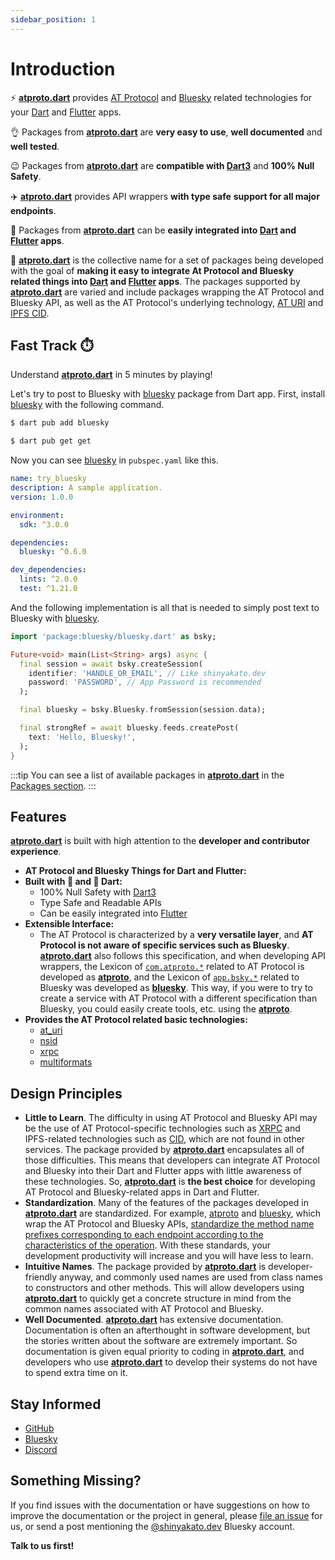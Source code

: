 ```yaml
---
sidebar_position: 1
---
```


# Introduction

⚡️ **[atproto.dart](https://github.com/myConsciousness/atproto.dart)** provides [AT Protocol](https://atproto.com) and [Bluesky](https://blueskyweb.xyz) related technologies for your [Dart](https://dart.dev) and [Flutter](https://flutter.dev) apps.

👌 Packages from **[atproto.dart](https://github.com/myConsciousness/atproto.dart)** are **very easy to use**, **well documented** and **well tested**.

😉 Packages from **[atproto.dart](https://github.com/myConsciousness/atproto.dart)** are **compatible with [Dart3](https://medium.com/p/53f065a10635)** and **100% Null Safety**.

✈️ **[atproto.dart](https://github.com/myConsciousness/atproto.dart)** provides API wrappers **with type safe** **support for all major endpoints**.

🌟 Packages from **[atproto.dart](https://github.com/myConsciousness/atproto.dart)** can be **easily integrated into [Dart](https://dart.dev) and [Flutter](https://flutter.dev) apps**.

🧐 **[atproto.dart](https://github.com/myConsciousness/atproto.dart)** is the collective name for a set of packages being developed with the goal of **making it easy to integrate At Protocol and Bluesky related things into [Dart](https://dart.dev) and [Flutter](https://flutter.dev) apps**. The packages supported by **[atproto.dart](https://github.com/myConsciousness/atproto.dart)** are varied and include packages wrapping the AT Protocol and Bluesky API, as well as the AT Protocol's underlying technology, [AT URI](https://atproto.com/specs/at-uri-scheme) and [IPFS CID](https://docs.ipfs.tech/concepts/content-addressing/).

## Fast Track ⏱️

Understand **[atproto.dart](https://github.com/myConsciousness/atproto.dart)** in 5 minutes by playing!

Let's try to post to Bluesky with [bluesky](https://pub.dev/packages/bluesky) package from Dart app. First, install [bluesky](https://pub.dev/packages/bluesky) with the following command.

```bash
$ dart pub add bluesky
```

```bash
$ dart pub get get
```

Now you can see [bluesky](https://pub.dev/packages/bluesky) in `pubspec.yaml` like this.

```yaml title="pubspec.yaml"
name: try_bluesky
description: A sample application.
version: 1.0.0

environment:
  sdk: ^3.0.0

dependencies:
  bluesky: ^0.6.0

dev_dependencies:
  lints: ^2.0.0
  test: ^1.21.0
```

And the following implementation is all that is needed to simply post text to Bluesky with [bluesky](https://pub.dev/packages/bluesky).

```dart title="post_to_bluesky.dart"
import 'package:bluesky/bluesky.dart' as bsky;

Future<void> main(List<String> args) async {
  final session = await bsky.createSession(
    identifier: 'HANDLE_OR_EMAIL', // Like shinyakato.dev
    password: 'PASSWORD', // App Password is recommended
  );

  final bluesky = bsky.Bluesky.fromSession(session.data);

  final strongRef = await bluesky.feeds.createPost(
    text: 'Hello, Bluesky!',
  );
}
```

:::tip
You can see a list of available packages in **[atproto.dart](https://github.com/myConsciousness/atproto.dart)** in the [Packages section](../category/packages).
:::

## Features

**[atproto.dart](https://github.com/myConsciousness/atproto.dart)** is built with high attention to the **developer and contributor experience**.

- **AT Protocol and Bluesky Things for Dart and Flutter:**
- **Built with 💙 and 🎯 Dart:**
  - 100% Null Safety with [Dart3](https://medium.com/p/53f065a10635)
  - Type Safe and Readable APIs
  - Can be easily integrated into [Flutter](https://flutter.dev)
- **Extensible Interface:**
  - The AT Protocol is characterized by a **very versatile layer**, and **AT Protocol is not aware of specific services such as Bluesky**. **[atproto.dart](https://github.com/myConsciousness/atproto.dart)** also follows this specification, and when developing API wrappers, the Lexicon of [`com.atproto.*`](https://github.com/bluesky-social/atproto/tree/main/lexicons/com/atproto) related to AT Protocol is developed as **[atproto](https://pub.dev/packages/atproto)**, and the Lexicon of [`app.bsky.*`](https://github.com/bluesky-social/atproto/tree/main/lexicons/app/bsky) related to Bluesky was developed as **[bluesky](https://pub.dev/packages/bluesky)**. This way, if you were to try to create a service with AT Protocol with a different specification than Bluesky, you could easily create tools, etc. using the **[atproto](https://pub.dev/packages/atproto)**.
- **Provides the AT Protocol related basic technologies:**
  - [at_uri](https://pub.dev/packages/at_uri)
  - [nsid](https://pub.dev/packages/nsid)
  - [xrpc](https://pub.dev/packages/xrpc)
  - [multiformats](https://pub.dev/packages/multiformats)

## Design Principles

- **Little to Learn**. The difficulty in using AT Protocol and Bluesky API may be the use of AT Protocol-specific technologies such as [XRPC](https://atproto.com/specs/xrpc) and IPFS-related technologies such as [CID](https://docs.ipfs.tech/concepts/content-addressing/), which are not found in other services. The package provided by **[atproto.dart](https://github.com/myConsciousness/atproto.dart)** encapsulates all of those difficulties. This means that developers can integrate AT Protocol and Bluesky into their Dart and Flutter apps with little awareness of these technologies. So, **[atproto.dart](https://github.com/myConsciousness/atproto.dart)** is **the best choice** for developing AT Protocol and Bluesky-related apps in Dart and Flutter.
- **Standardization**. Many of the features of the packages developed in **[atproto.dart](https://github.com/myConsciousness/atproto.dart)** are standardized. For example, [atproto](https://pub.dev/packages/atproto) and [bluesky](https://pub.dev/packages/bluesky), which wrap the AT Protocol and Bluesky APIs, [standardize the method name prefixes corresponding to each endpoint according to the characteristics of the operation](https://github.com/myConsciousness/atproto.dart/blob/main/STYLEGUIDE.md#134-naming-conventions). With these standards, your development productivity will increase and you will have less to learn.
- **Intuitive Names**. The package provided by **[atproto.dart](https://github.com/myConsciousness/atproto.dart)** is developer-friendly anyway, and commonly used names are used from class names to constructors and other methods. This will allow developers using **[atproto.dart](https://github.com/myConsciousness/atproto.dart)** to quickly get a concrete structure in mind from the common names associated with AT Protocol and Bluesky.
- **Well Documented**. **[atproto.dart](https://github.com/myConsciousness/atproto.dart)** has extensive documentation. Documentation is often an afterthought in software development, but the stories written about the software are extremely important. So documentation is given equal priority to coding in **[atproto.dart](https://github.com/myConsciousness/atproto.dart)**, and developers who use **[atproto.dart](https://github.com/myConsciousness/atproto.dart)** to develop their systems do not have to spend extra time on it.

## Stay Informed

- [GitHub](https://github.com/myConsciousness/atproto.dart)
- [Bluesky](https://bsky.app/profile/shinyakato.dev)
- [Discord](https://discordapp.com/users/919043517974720514)

## Something Missing?​

If you find issues with the documentation or have suggestions on how to improve the documentation or the project in general, please [file an issue](https://github.com/myConsciousness/atproto.dart/issues) for us, or send a post mentioning the [@shinyakato.dev](https://bsky.app/profile/shinyakato.dev) Bluesky account.

**Talk to us first!**
